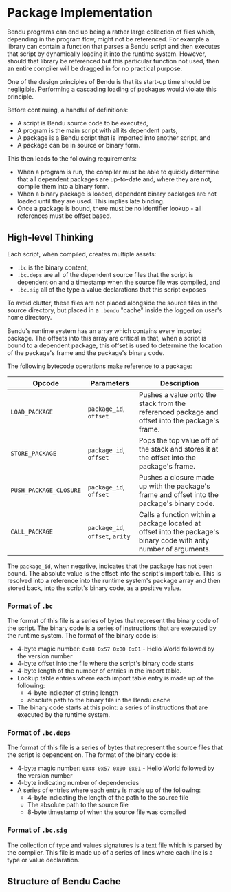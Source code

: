 # Package Implementation

Bendu programs can end up being a rather large collection of files which, depending in the program flow, might not be referenced.  For example a library can contain a function that parses a Bendu script and then executes that script by dynamically loading it into the runtime system.  However, should that library be referenced but this particular function not used, then an entire compiler will be dragged in for no practical purpose.

One of the design principles of Bendu is that its start-up time should be negligible.  Performing a cascading loading of packages would violate this principle.

Before continuing, a handful of definitions:

- A script is Bendu source code to be executed,
- A program is the main script with all its dependent parts,
- A package is a Bendu script that is imported into another script, and
- A package can be in source or binary form.

This then leads to the following requirements:

- When a program is run, the compiler must be able to quickly determine that all dependent packages are up-to-date and, where they are not, compile them into a binary form.
- When a binary package is loaded, dependent binary packages are not loaded until they are used.  This implies late binding.
- Once a package is bound, there must be no identifier lookup - all references must be offset based.

## High-level Thinking

Each script, when compiled, creates multiple assets:

- `.bc` is the binary content,
- `.bc.deps` are all of the dependent source files that the script is dependent on and a timestamp when the source file was compiled, and
- `.bc.sig` all of the type a value declarations that this script exposes

To avoid clutter, these files are not placed alongside the source files in the source directory, but placed in a `.bendu` "cache" inside the logged on user's home directory.

Bendu's runtime system has an array which contains every imported package.  The offsets into this array are critical in that, when a script is bound to a dependent package, this offset is used to determine the location of the package's frame and the package's binary code.

The following bytecode operations make reference to a package:

| Opcode | Parameters | Description |
|--------|------------|-------------|
| `LOAD_PACKAGE` | `package_id`, `offset` | Pushes a value onto the stack from the referenced package and offset into the package's frame. |
| `STORE_PACKAGE` | `package_id`, `offset` | Pops the top value off of the stack and stores it at the offset into the package's frame. |
| `PUSH_PACKAGE_CLOSURE` | `package_id`, `offset` | Pushes a closure made up with the package's frame and offset into the package's binary code. |
| `CALL_PACKAGE` | `package_id`, `offset`, `arity` | Calls a function within a package located at offset into the package's binary code with arity number of arguments.  |

The `package_id`, when negative, indicates that the package has not been bound.  The absolute value is the offset into the script's import table.  This is resolved into a reference into the runtime system's package array and then stored back, into the script's binary code, as a positive value.

### Format of `.bc`

The format of this file is a series of bytes that represent the binary code of the script.  The binary code is a series of instructions that are executed by the runtime system.  The format of the binary code is:

- 4-byte magic number: `0x48 0x57 0x00 0x01` - Hello World followed by the version number
- 4-byte offset into the file where the script's binary code starts
- 4-byte length of the number of entries in the import table.
- Lookup table entries where each import table entry is made up of the following:
  - 4-byte indicator of string length
  - absolute path to the binary file in the Bendu cache
- The binary code starts at this point: a series of instructions that are executed by the runtime system.

### Format of `.bc.deps`

The format of this file is a series of bytes that represent the source files that the script is dependent on.  The format of the binary code is:

- 4-byte magic number: `0x48 0x57 0x00 0x01` - Hello World followed by the version number
- 4-byte indicating number of dependencies
- A series of entries where each entry is made up of the following:
  - 4-byte indicating the length of the path to the source file
  - The absolute path to the source file
  - 8-byte timestamp of when the source file was compiled

### Format of `.bc.sig`

The collection of type and values signatures is a text file which is parsed by the compiler.  This file is made up of a series of lines where each line is a type or value declaration.

## Structure of Bendu Cache

